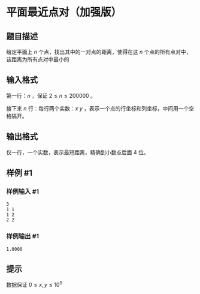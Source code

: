 # 平面最近点对（加强版）

## 题目描述

给定平面上 $n$ 个点，找出其中的一对点的距离，使得在这 $n$ 个点的所有点对中，该距离为所有点对中最小的


## 输入格式

第一行：$n$ ，保证 $2\le n\le 200000$ 。

接下来 $n$ 行：每行两个实数：$x\ y$ ，表示一个点的行坐标和列坐标，中间用一个空格隔开。


## 输出格式

仅一行，一个实数，表示最短距离，精确到小数点后面 $4$ 位。

## 样例 #1

### 样例输入 #1
```
3
1 1
1 2
2 2
```

### 样例输出 #1

```
1.0000
```

## 提示

数据保证 $0\le x,y\le 10^9$
